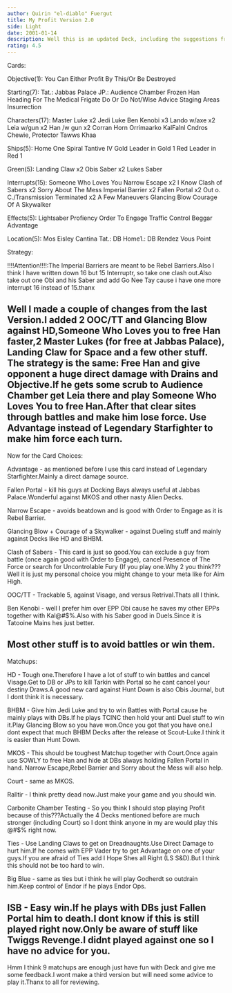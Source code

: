 ```yaml
---
author: Quirin "el-diablo" Fuergut
title: My Profit Version 2.0
side: Light
date: 2001-01-14
description: Well this is an updated Deck, including the suggestions from the reviews.And NO I dont fear Carbonite Chamber Testing, cause there are at least 4 or 5 better Dark Decks out there, so I dont think anyone in my area will play it.
rating: 4.5
---
```

Cards: 

Objective(1):
You Can Either Profit By This/Or Be Destroyed

Starting(7):
Tat.: Jabbas Palace
JP.: Audience Chamber
Frozen Han
Heading For The Medical Frigate
Do Or Do Not/Wise Advice
Staging Areas
Insurrection

Characters(17):
Master Luke x2
Jedi Luke
Ben Kenobi x3
Lando w/axe x2
Leia w/gun x2
Han /w gun x2
Corran Horn
Orrimaarko
KalFalnl Cndros
Chewie, Protector
Tawws Khaa

Ships(5):
Home One
Spiral
Tantive IV
Gold Leader in Gold 1
Red Leader in Red 1

Green(5):
Landing Claw x2
Obis Saber x2
Lukes Saber

Interrupts(15):
Someone Who Loves You
Narrow Escape x2
I Know
Clash of Sabers x2
Sorry About The Mess
Imperial Barrier x2
Fallen Portal x2
Out o. C./Transmission Terminated x2
A Few Maneuvers
Glancing Blow
Courage Of A Skywalker

Effects(5):
Lightsaber Profiency
Order To Engage
Traffic Control
Beggar
Advantage

Location(5):
Mos Eisley
Cantina
Tat.: DB
Home1.: DB
Rendez Vous Point


Strategy: 

!!!!Attention!!!!:The Imperial Barriers are meant to be Rebel Barriers.Also I think I have written down 16 but 15 Interruptr, so take one clash out.Also take out one Obi and his Saber and add Go Nee Tay cause i have one more interrupt 16 instead of 15.thanx

Well I made a couple of changes from the last Version.I added 2 OOC/TT and Glancing Blow against HD,Someone Who Loves you to free Han faster,2 Master Lukes (for free at Jabbas Palace), Landing Claw for Space and a few other stuff.
The strategy is the same: Free Han and give opponent a huge direct damage with Drains and Objective.If he gets some scrub to Audience Chamber get Leia there and play Someone Who Loves You to free Han.After that clear sites through battles and make him lose force.
Use Advantage instead of Legendary Starfighter to make him force each turn.
--------------------------------------------------
Now for the Card Choices:

Advantage - as mentioned before I use this card instead of Legendary Starfighter.Mainly a direct damage source.

Fallen Portal - kill his guys at Docking Bays always useful at Jabbas Palace.Wonderful against MKOS and other nasty Alien Decks.

Narrow Escape - avoids beatdown and is good with Order to Engage as it is Rebel Barrier.

Glancing Blow + Courage of a Skywalker - against Dueling stuff and mainly against Decks like HD and BHBM.

Clash of Sabers - This card is just so good.You can exclude a guy from battle (once again good with Order to Engage), cancel Presence of The Force or search for Uncontrolable Fury (If you play one.Why 2 you think??? Well it is just my personal choice you might change to your meta like for Aim High.

OOC/TT - Trackable 5, against Visage, and versus Retrival.Thats all I think.

Ben Kenobi - well I prefer him over EPP Obi cause he saves my other EPPs together with Kal@#$%.Also with his Saber good in Duels.Since it is Tatooine
Mains hes just better.

Most other stuff is to avoid battles or win them.
--------------------------------------------------

Matchups:

HD - Tough one.Therefore I have a lot of stuff to win battles and cancel Visage.Get to DB or JPs to kill Tarkin with Portal so he cant cancel your destiny Draws.A good new card against Hunt Down is also Obis Journal, but I dont think it is necessary.

BHBM - Give him Jedi Luke and try to win Battles with Portal cause he mainly plays with DBs.If he plays TCINC then hold your anti Duel stuff to win it.Play Glancing Blow so you have won.Once you got that you have one.I dont expect that much BHBM Decks after the release ot Scout-Luke.I think it is easier than Hunt Down.

MKOS - This should be toughest Matchup together with Court.Once again use SOWLY to free Han and hide at DBs always holding Fallen Portal in hand.
Narrow Escape,Rebel Barrier and Sorry about the Mess will also help.

Court - same as MKOS.

Ralltir - I think pretty dead now.Just make your game and you should win.

Carbonite Chamber Testing - So you think I should stop playing Profit because of this???Actually the 4 Decks mentioned before are much stronger (including Court) so I dont think anyone in my are would play this @#$% right now.

Ties - Use Landing Claws to get on Dreadnaughts.Use Direct Damage to hurt him.If he comes with EPP Vader try to get Advantage on one of your guys.If you are afraid of Ties add I Hope Shes all Right (LS S&D).But I think this should not be too hard to win.

Big Blue - same as ties but i think he will play Godherdt so outdrain him.Keep control of Endor if he plays Endor Ops.

ISB - Easy win.If he plays with DBs just Fallen Portal him to death.I dont know if this is still played right now.Only be aware of stuff like Twiggs Revenge.I didnt played against one so I have no advice for you.
--------------------------------------------------

Hmm I think 9 matchups are enough just have fun with Deck and give me some feedback.I wont make a third version but will need some advice to play it.Thanx to all for reviewing.   